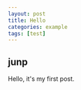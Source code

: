 ```yaml
---
layout: post
title: Hello
categories: example
tags: [test]
---
```

## junp
Hello, it's my first post.